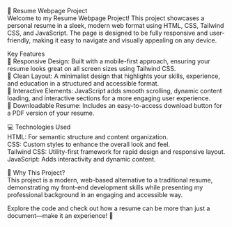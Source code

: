 💼 Resume Webpage Project <br/>
Welcome to my Resume Webpage Project! This project showcases a personal resume in a sleek, modern web format using HTML, CSS, Tailwind CSS, and JavaScript. The page is designed to be fully responsive and user-friendly, making it easy to navigate and visually appealing on any device.

Key Features <br/>
📱 Responsive Design: Built with a mobile-first approach, ensuring your resume looks great on all screen sizes using Tailwind CSS. <br/>
🎨 Clean Layout: A minimalist design that highlights your skills, experience, and education in a structured and accessible format. <br/>
🚀 Interactive Elements: JavaScript adds smooth scrolling, dynamic content loading, and interactive sections for a more engaging user experience. <br/>
📑 Downloadable Resume: Includes an easy-to-access download button for a PDF version of your resume. <br/>


💻 Technologies Used <br/>
HTML: For semantic structure and content organization. <br/>
CSS: Custom styles to enhance the overall look and feel. <br/>
Tailwind CSS: Utility-first framework for rapid design and responsive layout. <br/>
JavaScript: Adds interactivity and dynamic content. <br/>


🤔 Why This Project? <br/>
This project is a modern, web-based alternative to a traditional resume, demonstrating my front-end development skills while presenting my professional background in an engaging and accessible way.

Explore the code and check out how a resume can be more than just a document—make it an experience! 🚀

